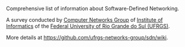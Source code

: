 Comprehensive list of information about Software-Defined Networking. 

A survey conducted by <a href="http://networks.inf.ufrgs.br" alt="Computer Networks Group"> Computer Networks Group</a> of <a href="http://www.inf.ufrgs.br" alt="Institute of Informatics"> Institute of Informatics</a> of the <a href="http://www.ufrgs.br" alt="Federal University of Rio Grande do Sul">Federal University of Rio Grande do Sul (UFRGS)</a>.

More details at <a href="https://github.com/ufrgs-networks-group/sdn/wiki">https://github.com/ufrgs-networks-group/sdn/wiki</a>.
